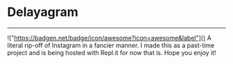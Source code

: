 # Delayagram
---
!["https://badgen.net/badge/icon/awesome?icon=awesome&label"]()
A literal rip-off of Instagram in a fancier manner.
I made this as a past-time project and is being hosted with Repl.it for now that is. Hope you enjoy it!
